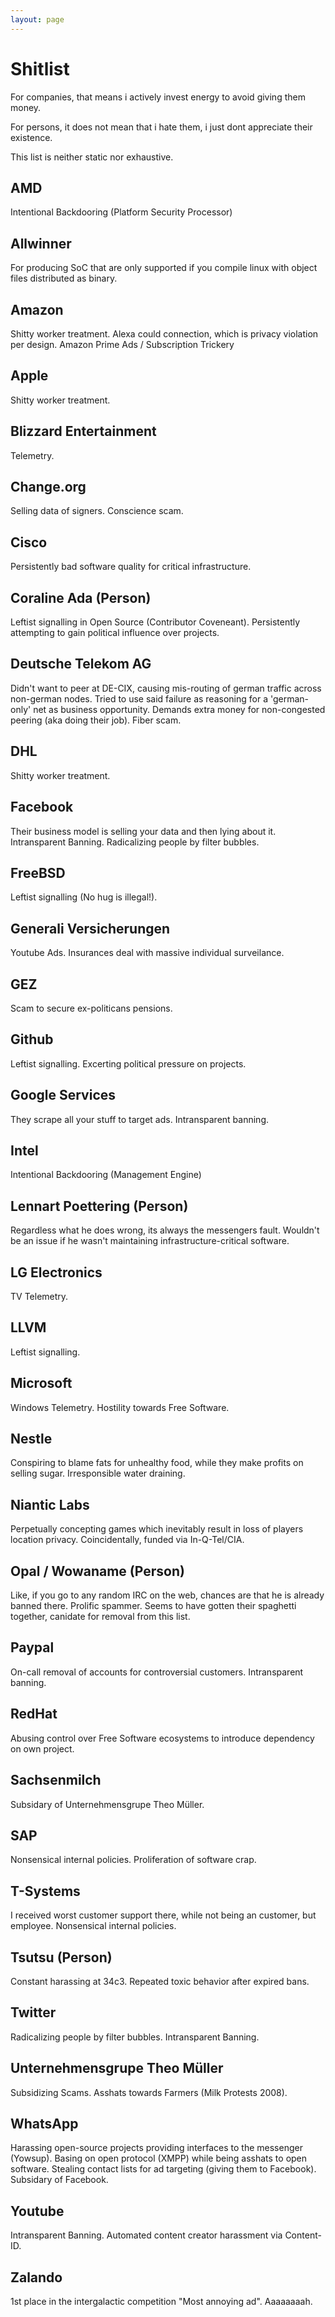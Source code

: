 ```yaml
---
layout: page
---
```


# Shitlist

For companies, that means i actively invest energy to avoid giving them money.

For persons, it does not mean that i hate them, i just dont appreciate their existence.

This list is neither static nor exhaustive.

## AMD

Intentional Backdooring (Platform Security Processor)

## Allwinner

For producing SoC that are only supported if you compile linux with object files distributed as binary.

## Amazon

Shitty worker treatment.
Alexa could connection, which is privacy violation per design.
Amazon Prime Ads / Subscription Trickery

## Apple

Shitty worker treatment.

## Blizzard Entertainment

Telemetry.

## Change.org

Selling data of signers.
Conscience scam.

## Cisco

Persistently bad software quality for critical infrastructure.

## Coraline Ada (Person)

Leftist signalling in Open Source (Contributor Coveneant).
Persistently attempting to gain political influence over projects.

## Deutsche Telekom AG

Didn't want to peer at DE-CIX, causing mis-routing of german traffic across non-german nodes.
Tried to use said failure as reasoning for a 'german-only' net as business opportunity.
Demands extra money for non-congested peering (aka doing their job).
Fiber scam.

## DHL

Shitty worker treatment.

## Facebook

Their business model is selling your data and then lying about it.
Intransparent Banning.
Radicalizing people by filter bubbles.

## FreeBSD

Leftist signalling (No hug is illegal!).

## Generali Versicherungen

Youtube Ads.
Insurances deal with massive individual surveilance.

## GEZ

Scam to secure ex-politicans pensions.

## Github

Leftist signalling.
Excerting political pressure on projects.

## Google Services

They scrape all your stuff to target ads.
Intransparent banning.

## Intel

Intentional Backdooring (Management Engine)

## Lennart Poettering (Person)

Regardless what he does wrong, its always the messengers fault.
Wouldn't be an issue if he wasn't maintaining infrastructure-critical software.

## LG Electronics

TV Telemetry.

## LLVM

Leftist signalling.

## Microsoft

Windows Telemetry.
Hostility towards Free Software.

## Nestle

Conspiring to blame fats for unhealthy food, while they make profits on selling sugar.
Irresponsible water draining.

## Niantic Labs

Perpetually concepting games which inevitably result in loss of players location privacy.
Coincidentally, funded via In-Q-Tel/CIA.

## Opal / Wowaname (Person)

Like, if you go to any random IRC on the web, chances are that he is already banned there.
Prolific spammer.
Seems to have gotten their spaghetti together, canidate for removal from this list.

## Paypal

On-call removal of accounts for controversial customers.
Intransparent banning.

## RedHat

Abusing control over Free Software ecosystems to introduce dependency on own project.

## Sachsenmilch

Subsidary of Unternehmensgrupe Theo Müller.

## SAP

Nonsensical internal policies.
Proliferation of software crap.

## T-Systems

I received worst customer support there, while not being an customer, but employee.
Nonsensical internal policies.

## Tsutsu (Person)

Constant harassing at 34c3.
Repeated toxic behavior after expired bans.

## Twitter

Radicalizing people by filter bubbles.
Intransparent Banning.

## Unternehmensgrupe Theo Müller

Subsidizing Scams.
Asshats towards Farmers (Milk Protests 2008).

## WhatsApp

Harassing open-source projects providing interfaces to the messenger (Yowsup).
Basing on open protocol (XMPP) while being asshats to open software.
Stealing contact lists for ad targeting (giving them to Facebook).
Subsidary of Facebook.

## Youtube

Intransparent Banning.
Automated content creator harassment via Content-ID.

## Zalando

1st place in the intergalactic competition "Most annoying ad". Aaaaaaaah.
